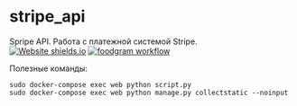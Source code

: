 # stripe_api
Spripe API. Работа с платежной системой Stripe.<br>
[![Website shields.io](https://img.shields.io/website-up-down-green-red/http/shields.io.svg)](http://130.193.37.228:9005/item/1/)
[![foodgram workflow](https://github.com/zomini/stripe_api/actions/workflows/main.yml/badge.svg)](https://github.com/zomini/zomini/stripe_api/actions/workflows/main.yml)

Полезные команды:
```
sudo docker-compose exec web python script.py
sudo docker-compose exec web python manage.py collectstatic --noinput 
```